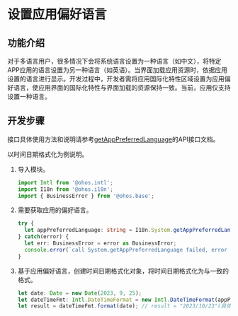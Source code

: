 # 设置应用偏好语言

## 功能介绍

对于多语言用户，很多情况下会将系统语言设置为一种语言（如中文），将特定APP应用的语言设置为另一种语言（如英语）。当界面加载应用资源时，依据应用设置的语言进行显示。开发过程中，开发者需将应用国际化特性区域设置为应用偏好语言，使应用界面的国际化特性与界面加载的资源保持一致。当前，应用仅支持设置一种语言。

## 开发步骤

接口具体使用方法和说明请参考[getAppPreferredLanguage](../reference/apis/js-apis-i18n.md#getapppreferredlanguage9)的API接口文档。

以时间日期格式化为例说明。

1. 导入模块。
   ```ts
   import Intl from '@ohos.intl';
   import I18n from '@ohos.i18n';
   import { BusinessError } from '@ohos.base';
   ```

2. 需要获取应用的偏好语言。
   ```ts
   try {  
     let appPreferredLanguage: string = I18n.System.getAppPreferredLanguage(); // 获取应用偏好语言
   } catch(error) {
     let err: BusinessError = error as BusinessError;
     console.error(`call System.getAppPreferredLanguage failed, error code: ${err.code}, message: ${err.message}.`);
   }
   ```
   
3. 基于应用偏好语言，创建时间日期格式化对象，将时间日期格式化为与一致的格式。
   ```ts
   let date: Date = new Date(2023, 9, 25);
   let dateTimeFmt: Intl.DateTimeFormat = new Intl.DateTimeFormat(appPreferredLanguage);
   let result = dateTimeFmt.format(date); // result = "2023/10/23"(具体显示效果与系统环境相关)
   ```